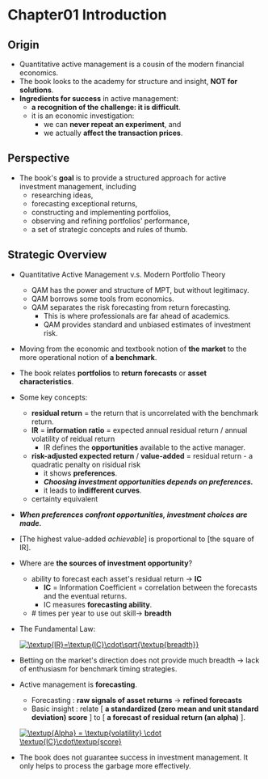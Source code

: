 # Chapter01 Introduction

## Origin

- Quantitative active management is a cousin of the modern financial economics.
- The book looks to the academy for structure and insight, **NOT for solutions**.
- **Ingredients for success** in active management:
    - **a recognition of the challenge: it is difficult**.
    - it is an economic investigation: 
        + we can **never repeat an experiment**, and
        + we actually **affect the transaction prices**.

## Perspective

- The book's **goal** is to provide a structured approach for active investment management, including
    - researching ideas,
    - forecasting exceptional returns,
    - constructing and implementing portfolios,
    - observing and refining portfolios' performance,
    - a set of strategic concepts and rules of thumb.

## Strategic Overview

- Quantitative Active Management v.s. Modern Portfolio Theory
    - QAM has the power and structure of MPT, but without legitimacy.
    - QAM borrows some tools from economics.
    - QAM separates the risk forecasting from return forecasting.
        - This is where professionals are far ahead of academics.
        - QAM provides standard and unbiased estimates of investment risk.

- Moving from the economic and textbook notion of **the market** to the more operational notion of **a benchmark**.

- The book relates **portfolios** to **return forecasts** or **asset characteristics**.

- Some key concepts:
    - **residual return** = the return that is uncorrelated with the benchmark return.
    - **IR** = **information ratio** = expected annual residual return / annual volatility of reidual return
        - IR defines the **opportunities** available to the active manager.
    - **risk-adjusted expected return** / **value-added** = residual return - a quadratic penalty on risidual risk
        - it shows **preferences**.
        - ***Choosing investment opportunities depends on preferences.***
        - it leads to **indifferent curves**.
    - certainty equivalent

- ***When preferences confront opportunities, investment choices are made.***

- [The highest value-added *achievable*] is proportional to [the square of IR].

- Where are **the sources of investment opportunity**?
    - ability to forecast each asset's residual return -> **IC**
        - **IC** = Information Coefficient = correlation between the forecasts and the eventual returns.
        - IC measures **forecasting ability**.
    - \# times per year to use out skill-> **breadth**

- The Fundamental Law:

    <a href="https://www.codecogs.com/eqnedit.php?latex=\textup{IR}=\textup{IC}\cdot\sqrt{\textup{breadth}}" target="_blank"><img src="https://latex.codecogs.com/gif.latex?\textup{IR}=\textup{IC}\cdot\sqrt{\textup{breadth}}" title="\textup{IR}=\textup{IC}\cdot\sqrt{\textup{breadth}}" /></a>

- Betting on the market's direction does not provide much breadth -> lack of enthusiasm for benchmark timing strategies.

- Active management is **forecasting**.
    - Forecasting : **raw signals of asset returns** -> **refined forecasts**
    - Basic insight : relate [ **a standardized (zero mean and unit standard deviation) score** ] to [ **a forecast of residual return (an alpha)** ].
     
    <a href="https://www.codecogs.com/eqnedit.php?latex=\textup{Alpha}&space;=&space;\textup{volatility}&space;\cdot&space;\textup{IC}\cdot\textup{score}" target="_blank"><img src="https://latex.codecogs.com/gif.latex?\textup{Alpha}&space;=&space;\textup{volatility}&space;\cdot&space;\textup{IC}\cdot\textup{score}" title="\textup{Alpha} = \textup{volatility} \cdot \textup{IC}\cdot\textup{score}" /></a>

- The book does not guarantee success in investment management. It only helps to process the garbage more effectively.

